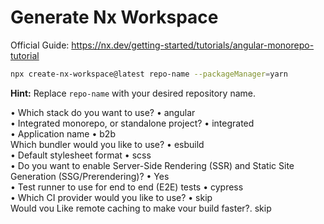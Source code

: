 #  Generate Nx Workspace

Official Guide: https://nx.dev/getting-started/tutorials/angular-monorepo-tutorial

```bash
npx create-nx-workspace@latest repo-name --packageManager=yarn
```
**Hint:** Replace `repo-name` with your desired repository name.


• Which stack do you want to use? • angular <br />
• Integrated monorepo, or standalone project? • integrated <br />
• Application name • b2b <br />
Which bundler would you like to use? • esbuild <br />
• Default stylesheet format • scss <br />
• Do you want to enable Server-Side Rendering (SSR) and Static Site Generation (SSG/Prerendering)? • Yes <br />
• Test runner to use for end to end (E2E) tests • cypress <br />
• Which CI provider would you like to use? • skip <br />
Would vou Like remote caching to make vour build faster?. skip <br />